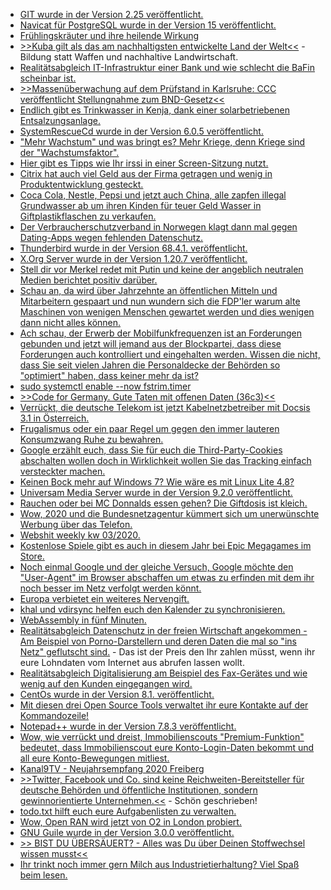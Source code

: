 * [GIT wurde in der Version 2.25 veröffentlicht.](https://www.phoronix.com/scan.php?page=news_item&px=Git-2.25-Released)
* [Navicat für PostgreSQL wurde in der Version 15 veröffentlicht.](https://www.postgresql.org/about/news/2005/)
* [Frühlingskräuter und ihre heilende Wirkung](http://www.kraeuterallerlei.de/fruehlingskraeuter-und-ihre-heilende-wirkung/)
* [>>Kuba gilt als das am nachhaltigsten entwickelte Land der Welt<<](https://netzfrauen.org/2020/01/13/cuba/) - Bildung statt Waffen und nachhaltive Landwirtschaft.
* [Realitätsabgleich IT-Infrastruktur einer Bank und wie schlecht die BaFin scheinbar ist.](https://blog.fefe.de/?ts=a0e2f3ff)
* [>>Massenüberwachung auf dem Prüfstand in Karlsruhe: CCC veröffentlicht Stellungnahme zum BND-Gesetz<<](https://www.ccc.de/de/updates/2020/bnd-gesetz-bverfg)
* [Endlich gibt es Trinkwasser in Kenja, dank einer solarbetriebenen Entsalzungsanlage.](https://netzfrauen.org/2020/01/13/solar-3/)
* [SystemRescueCd wurde in der Version 6.0.5 veröffentlicht.](https://www.planet3dnow.de/cms/53936-systemrescuecd-6-0-5/)
* ["Mehr Wachstum" und was bringt es? Mehr Kriege, denn Kriege sind der "Wachstumsfaktor".](https://netzfrauen.org/2020/01/12/kriege/)
* [Hier gibt es Tipps wie Ihr irssi in einer Screen-Sitzung nutzt.](https://quadpoint.org/articles/irssi/)
* [Citrix hat auch viel Geld aus der Firma getragen und wenig in Produktentwicklung gesteckt.](https://www.golem.de/news/shitrix-das-citrix-desaster-2001-146047-rss.html)
* [Coca Cola, Nestle, Pepsi und jetzt auch China, alle zapfen illegal Grundwasser ab um ihren Kinden für teuer Geld Wasser in Giftplastikflaschen zu verkaufen.](https://netzfrauen.org/2020/01/14/new-zealand-2/)
* [Der Verbraucherschutzverband in Norwegen klagt dann mal gegen Dating-Apps wegen fehlenden Datenschutz.](https://www.golem.de/news/beschwerde-eingereicht-dating-apps-mit-datenschutzverstoessen-2001-146046-rss.html)
* [Thunderbird wurde in der  Version 68.4.1. veröffentlicht.](https://www.pro-linux.de/news/1/27715/thunderbird-6841-schliesst-bereits-ausgenutzte-sicherheitsl%C3%BCcke.html)
* [X.Org Server wurde in der Version 1.20.7 veröffentlicht.](http://www.phoronix.com/scan.php?page=news_item&px=X.Org-Server-1.20.7-Released)
* [Stell dir vor Merkel redet mit Putin und keine der angeblich neutralen Medien berichtet positiv darüber.](https://weltnetz.tv/ticker/2252-merkel-bei-putin-und-das-vakuum-atlantischen-koepfen)
* [Schau an, da wird über Jahrzehnte an öffentlichen Mitteln und Mitarbeitern gespaart und nun wundern sich die FDP'ler warum alte Maschinen von wenigen Menschen gewartet werden und dies wenigen dann nicht alles können.](https://www.golem.de/news/shitrix-das-citrix-desaster-2001-146047.html)
* [Ach schau, der Erwerb der Mobilfunkfrequenzen ist an Forderungen gebunden und jetzt will jemand aus der Blockpartei, dass diese Forderungen auch kontrolliert und eingehalten werden. Wissen die nicht, dass Sie seit vielen Jahren die Personaldecke der Behörden so "optimiert" haben, dass keiner mehr da ist?](https://www.golem.de/news/auflagen-mobilfunkanbieter-hatten-jahrelang-zeit-2001-146034.html)
* [sudo systemctl enable --now fstrim.timer](https://www.pro-linux.de/news/1/27714/fedora-32-aktiviert-fstrim-als-standard.html)
* [>>Code for Germany. Gute Taten mit offenen Daten (36c3)<<](https://cdn.media.ccc.de/congress/2019/h264-hd/36c3-wikipakawg-93-deu-Code_for_Germany_Gute_Taten_mit_offenen_Daten.mp4)
* [Verrückt, die deutsche Telekom ist jetzt Kabelnetzbetreiber mit Docsis 3.1 in Österreich.](https://www.golem.de/news/docsis-3-1-magenta-telekom-bringt-gigabit-im-kabelnetz-2001-146085-rss.html)
* [Frugalismus oder ein paar Regel um gegen den immer lauteren Konsumzwang Ruhe zu bewahren.](https://www.careelite.de/frugalismus-was-ist-ein-frugaler-lebensstil/)
* [Google erzählt euch, dass Sie für euch die Third-Party-Cookies abschalten wollen doch in Wirklichkeit wollen Sie das Tracking einfach versteckter machen.](https://www.golem.de/news/google-chrome-team-will-third-party-cookies-abschaffen-2001-146071-rss.html)
* [Keinen Bock mehr auf Windows 7? Wie wäre es mit Linux Lite 4.8?](https://www.pro-linux.de/news/1/27719/linux-lite-48-richtet-sich-an-windows-7-umsteiger.html)
* [Universam Media Server wurde in der Version 9.2.0 veröffentlicht.](https://www.planet3dnow.de/cms/53962-universal-media-server-9-2-0/)
* [Rauchen oder bei MC Donnalds essen gehen? Die Giftdosis ist kleich.](https://netzfrauen.org/2020/01/15/food-2/)
* [Wow, 2020 und die Bundesnetzagentur kümmert sich um unerwünschte Werbung über das Telefon.](https://www.golem.de/news/bundesnetzagentur-unerlaubte-telefonwerbung-fuehrt-zu-rekord-bussgeldern-2001-146069-rss.html)
* [Webshit weekly kw 03/2020.](http://n-gate.com/hackernews/2020/01/14/0/)
* [Kostenlose Spiele gibt es auch in diesem Jahr bei Epic Megagames im Store.](https://www.golem.de/news/pc-gaming-epic-games-store-setzt-auch-2020-auf-kostenlose-spiele-2001-146065-rss.html)
* [Noch einmal Google und der gleiche Versuch, Google möchte den "User-Agent" im Browser abschaffen um etwas zu erfinden mit dem ihr noch besser im Netz verfolgt werden könnt.](https://www.golem.de/news/google-browser-chrome-entwickler-wollen-user-agent-einfrieren-und-ersetzen-2001-146062-rss.html)
* [Europa verbietet ein weiteres Nervengift.](https://netzfrauen.org/2020/01/14/bayer-14/)
* [khal und vdirsync helfen euch den Kalender zu synchronisieren.](https://opensource.com/article/20/1/open-source-calendar)
* [WebAssembly in fünf Minuten.](https://opensource.com/article/20/1/webassembly)
* [Realitätsabgleich Datenschutz in der freien Wirtschaft angekommen - Am Beispiel von Porno-Darstellern und deren Daten die mal so "ins Netz" geflutscht sind.](https://www.golem.de/news/datenleck-ausweiskopien-von-pornodarstellern-ungeschuetzt-im-netz-2001-146100-rss.html) - Das ist der Preis den Ihr zahlen müsst, wenn ihr eure Lohndaten vom Internet aus abrufen lassen wollt.
* [Realitätsabgleich Digitalisierung am Beispiel des Fax-Gerätes und wie wenig auf den Kunden eingegangen wird.](https://www.golem.de/news/digitalisierung-aber-das-faxgeraet-muss-bleiben-2001-144953-rss.html)
* [CentOs wurde in der Version 8.1. veröffentlicht.](https://www.pro-linux.de/news/1/27724/centos-81-ver%C3%B6ffentlicht.html)
* [Mit diesen drei Open Source Tools verwaltet ihr eure Kontakte auf der Kommandozeile!](https://opensource.com/article/20/1/sync-contacts-locally)
* [Notepad++ wurde in der Version 7.8.3 veröffentlicht.](https://notepad-plus-plus.org/downloads/v7.8.3/)
* [Wow, wie verrückt und dreist, Immobilienscouts "Premium-Funktion" bedeutet, dass Immobilienscout eure Konto-Login-Daten bekommt und all eure Konto-Bewegungen mitliest.](https://www.kuketz-blog.de/immobilienscout24-premium-funktion-mit-bankkonto-zugriff/)
* [Kanal9TV - Neujahrsempfang 2020 Freiberg](https://www.youtube.com/watch?v=yDbaulVgwRI)
* [>>Twitter, Facebook und Co. sind keine Reichweiten-Bereitsteller für deutsche Behörden und
öffentliche Institutionen, sondern gewinnorientierte Unternehmen.<<](https://www.kuketz-blog.de/twitter-kein-reichweiten-bereitsteller-fuer-behoerden-oeffentliche-institutionen/) - Schön geschrieben!
* [todo.txt hilft euch eure Aufgabenlisten zu verwalten.](https://opensource.com/article/20/1/open-source-to-do-list)
* [Wow, Open RAN wird jetzt von O2 in London probiert.](https://www.golem.de/news/o2-telefonica-testet-open-ran-in-europa-2001-146119.html)
* [GNU Guile wurde in der Version 3.0.0 veröffentlicht.](https://www.pro-linux.de/news/1/27727/gnu-guile-300-erschienen.html)
* [>> BIST DU ÜBERSÄUERT? - Alles was Du über Deinen Stoffwechsel wissen musst<<](https://www.welt-im-wandel.tv/video/bist-du-uebersaeuert-alles-was-du-ueber-deinen-stoffwechsel-wissen-musst)
* [Ihr trinkt noch immer gern Milch aus Industrietierhaltung? Viel Spaß beim lesen.](https://netzfrauen.org/2020/01/17/animals-4/)
